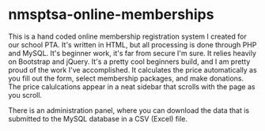# nmsptsa-online-memberships
This is a hand coded online membership registration system I created for our school PTA. It's written in HTML, but all processing is done through PHP and MySQL. It's beginner work, it's far from secure I'm sure. It relies heavily on Bootstrap and jQuery. It's a pretty cool beginners build, and I am pretty proud of the work I've accomplished. It calculates the price automatically as you fill out the form, select membership packages, and make donations. The price calulcations appear in a neat sidebar that scrolls with the page as you scroll.

There is an administration panel, where you can download the data that is submitted to the MySQL database in a CSV (Excel) file.